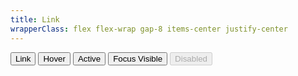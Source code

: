 ```yaml
---
title: Link
wrapperClass: flex flex-wrap gap-8 items-center justify-center
---
```


<button class="vv-button vv-button--link">
   Link
</button>
<button class="vv-button vv-button--link hover">
    Hover
</button>
<button class="vv-button vv-button--link active">
    Active
</button>
<button class="vv-button vv-button--link focus-visible">
    Focus Visible
</button>
<button class="vv-button vv-button--link" disabled>
    Disabled
</button>